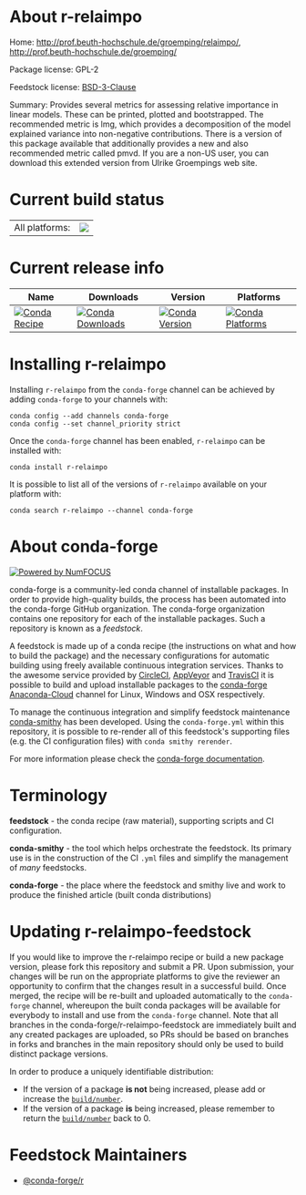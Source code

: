 About r-relaimpo
================

Home: http://prof.beuth-hochschule.de/groemping/relaimpo/, http://prof.beuth-hochschule.de/groemping/

Package license: GPL-2

Feedstock license: [BSD-3-Clause](https://github.com/conda-forge/r-relaimpo-feedstock/blob/master/LICENSE.txt)

Summary: Provides several metrics for assessing relative importance in linear models. These can be printed, plotted and bootstrapped. The recommended metric is lmg, which provides a decomposition of the model explained variance into non-negative contributions. There is a version of this package available that additionally provides a new and also recommended metric called pmvd. If you are a non-US user, you can download this extended version from Ulrike Groempings web site.

Current build status
====================


<table><tr><td>All platforms:</td>
    <td>
      <a href="https://dev.azure.com/conda-forge/feedstock-builds/_build/latest?definitionId=3483&branchName=master">
        <img src="https://dev.azure.com/conda-forge/feedstock-builds/_apis/build/status/r-relaimpo-feedstock?branchName=master">
      </a>
    </td>
  </tr>
</table>

Current release info
====================

| Name | Downloads | Version | Platforms |
| --- | --- | --- | --- |
| [![Conda Recipe](https://img.shields.io/badge/recipe-r--relaimpo-green.svg)](https://anaconda.org/conda-forge/r-relaimpo) | [![Conda Downloads](https://img.shields.io/conda/dn/conda-forge/r-relaimpo.svg)](https://anaconda.org/conda-forge/r-relaimpo) | [![Conda Version](https://img.shields.io/conda/vn/conda-forge/r-relaimpo.svg)](https://anaconda.org/conda-forge/r-relaimpo) | [![Conda Platforms](https://img.shields.io/conda/pn/conda-forge/r-relaimpo.svg)](https://anaconda.org/conda-forge/r-relaimpo) |

Installing r-relaimpo
=====================

Installing `r-relaimpo` from the `conda-forge` channel can be achieved by adding `conda-forge` to your channels with:

```
conda config --add channels conda-forge
conda config --set channel_priority strict
```

Once the `conda-forge` channel has been enabled, `r-relaimpo` can be installed with:

```
conda install r-relaimpo
```

It is possible to list all of the versions of `r-relaimpo` available on your platform with:

```
conda search r-relaimpo --channel conda-forge
```


About conda-forge
=================

[![Powered by NumFOCUS](https://img.shields.io/badge/powered%20by-NumFOCUS-orange.svg?style=flat&colorA=E1523D&colorB=007D8A)](http://numfocus.org)

conda-forge is a community-led conda channel of installable packages.
In order to provide high-quality builds, the process has been automated into the
conda-forge GitHub organization. The conda-forge organization contains one repository
for each of the installable packages. Such a repository is known as a *feedstock*.

A feedstock is made up of a conda recipe (the instructions on what and how to build
the package) and the necessary configurations for automatic building using freely
available continuous integration services. Thanks to the awesome service provided by
[CircleCI](https://circleci.com/), [AppVeyor](https://www.appveyor.com/)
and [TravisCI](https://travis-ci.com/) it is possible to build and upload installable
packages to the [conda-forge](https://anaconda.org/conda-forge)
[Anaconda-Cloud](https://anaconda.org/) channel for Linux, Windows and OSX respectively.

To manage the continuous integration and simplify feedstock maintenance
[conda-smithy](https://github.com/conda-forge/conda-smithy) has been developed.
Using the ``conda-forge.yml`` within this repository, it is possible to re-render all of
this feedstock's supporting files (e.g. the CI configuration files) with ``conda smithy rerender``.

For more information please check the [conda-forge documentation](https://conda-forge.org/docs/).

Terminology
===========

**feedstock** - the conda recipe (raw material), supporting scripts and CI configuration.

**conda-smithy** - the tool which helps orchestrate the feedstock.
                   Its primary use is in the construction of the CI ``.yml`` files
                   and simplify the management of *many* feedstocks.

**conda-forge** - the place where the feedstock and smithy live and work to
                  produce the finished article (built conda distributions)


Updating r-relaimpo-feedstock
=============================

If you would like to improve the r-relaimpo recipe or build a new
package version, please fork this repository and submit a PR. Upon submission,
your changes will be run on the appropriate platforms to give the reviewer an
opportunity to confirm that the changes result in a successful build. Once
merged, the recipe will be re-built and uploaded automatically to the
`conda-forge` channel, whereupon the built conda packages will be available for
everybody to install and use from the `conda-forge` channel.
Note that all branches in the conda-forge/r-relaimpo-feedstock are
immediately built and any created packages are uploaded, so PRs should be based
on branches in forks and branches in the main repository should only be used to
build distinct package versions.

In order to produce a uniquely identifiable distribution:
 * If the version of a package **is not** being increased, please add or increase
   the [``build/number``](https://docs.conda.io/projects/conda-build/en/latest/resources/define-metadata.html#build-number-and-string).
 * If the version of a package **is** being increased, please remember to return
   the [``build/number``](https://docs.conda.io/projects/conda-build/en/latest/resources/define-metadata.html#build-number-and-string)
   back to 0.

Feedstock Maintainers
=====================

* [@conda-forge/r](https://github.com/conda-forge/r/)

